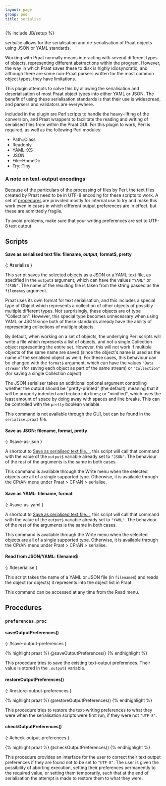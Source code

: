 ```yaml
---
layout: page
group: pod
title: serialise
---
```

{% include JB/setup %}

*serialise* allows for the serialisation and de-serialisation of Praat objects
using JSON or YAML standards.

Working with Praat normally means interacting with several different types
of objects, representing different abstractions within the program.
However, the way in which Praat saves these to disk is highly
idiosyncratic, and although there are some non-Praat parsers written for
the most common object types, they have limitations.

This plugin attempts to solve this by allowing the serialisation and
deserialisation of most Praat object types into either YAML or JSON. The
benefit of using these serialisation standards is that their use is
widespread, and parsers and validators are everywhere.

Included in the plugin are Perl scripts to handle the heavy-lifting of the
conversion, and Praat wrappers to facilitate the reading and writing of
serialised files from within the Praat GUI. For this plugin to work, Perl is
required, as well as the following Perl modules:

* Path::Class
* Readonly
* YAML::XS
* JSON
* File::HomeDir
* Try::Tiny

### A note on text-output encodings

Because of the particulars of the processing of files by Perl, the text files
created by Praat need to be in UTF-8 encoding for these scripts to work. A set
of [procedures](#procedures) are provided mostly for internal use to try and
make this work even in cases in which different output preferences are in
effect, but these are admittedly fragile.

To avoid problems, make sure that your writing preferences are set to UTF-8
text output.

## Scripts

#### Save as serialised text file: filename$, output$, format$, pretty
{: #serialise }

This script saves the selected objects as a JSON or a YAML text file, as
specified in the `output$` argument, which can have the values `"YAML"` or
`"JSON"`. The name of the resulting file is taken from the string passed as the
`filename$` argument.

Praat uses its own format for text serialisation, and this includes a special
type of Object which represents a collection of other objects of possibly
multiple different types. Not surprisingly, these objects are of type
"Collection". However, this special type becomes unnecessary when using YAML
or JSON since both of these standards already have the ability of representing
collections of multiple objects.

By default, when working on a set of objects, the underlying Perl scripts will
write a file which represents a list of objects, and not a single Collection
object representing the entire set. However, this will not work if multiple objects of the same name are saved (since the object's name is used as the name
of the serialised object as well). For these cases, this behaviour can be
changed with the `format$` argument, which can have the values `"Data stream"`
(for saving each object as part of the same stream) or `"Collection"` (for
saving a single Collection object).

The JSON serialiser takes an additional optional argument controlling whether
the output should be "pretty-printed" (the default), meaning that it will be
properly indented and broken into lines; or "minified", which uses the least
amount of space by doing away with spaces and line breaks. This can be
controlled with the `pretty` boolean variable.

This command is not available through the GUI, but can be found in the
`serialise.praat` file.

#### Save as JSON: filename, format, pretty
{: #save-as-json }

A shortcut to [Save as serialised text file...](#serialise), this script will
call that command with the value of the `output$` variable already set to
`"JSON"`. The behaviour of the rest of the arguments is the same in both cases.

This command is available through the Write menu when the selected objects are
all of a single supported type. Otherwise, it is available through the CPrAN
menu under Praat > CPrAN > serialise.

#### Save as YAML: filename, format
{: #save-as-yaml }

A shortcut to [Save as serialised text file...](#serialise), this script will
call that command with the value of the `output$` variable already set to
`"YAML"`. The behaviour of the rest of the arguments is the same in both cases.

This command is available through the Write menu when the selected objects are
all of a single supported type. Otherwise, it is available through the CPrAN
menu under Praat > CPrAN > serialise.

#### Read from JSON/YAML: filename$
{: #deserialise }

This script takes the name of a YAML or JSON file (in `filename$`) and reads
the object (or objects) it represents into the object list in Praat.

This command can be accessed at any time from the Read menu.

## Procedures

### `preferences.proc`

#### saveOutputPreferences()
{: #save-output-preferences }

{% highlight praat %}
@saveOutputPreferences()
{% endhighlight %}

This procedure tries to save the existing text-output preferences. Their value
is stored in the `.output$` variable.

#### restoreOutputPreferences()
{: #restore-output-preferences }

{% highlight praat %}
@restoreOutputPreferences()
{% endhighlight %}

This procedure tries to restore the text-writing preferences to what they were
when the serialisation scripts were first run, if they were not `"UTF-8"`.

#### checkOutputPreferences()
{: #check-output-preferences }

{% highlight praat %}
@checkOutputPreferences()
{% endhighlight %}

This procedure provides an interface for the user to correct their text output
preferences if they are found not to be set to `"UTF-8"`. The user is given the
possibility of aborting execution, setting their preferences permanently to the
required value, or setting them temporarily, such that at the end of
serialisation the attempt is made to restore them to what they were.

